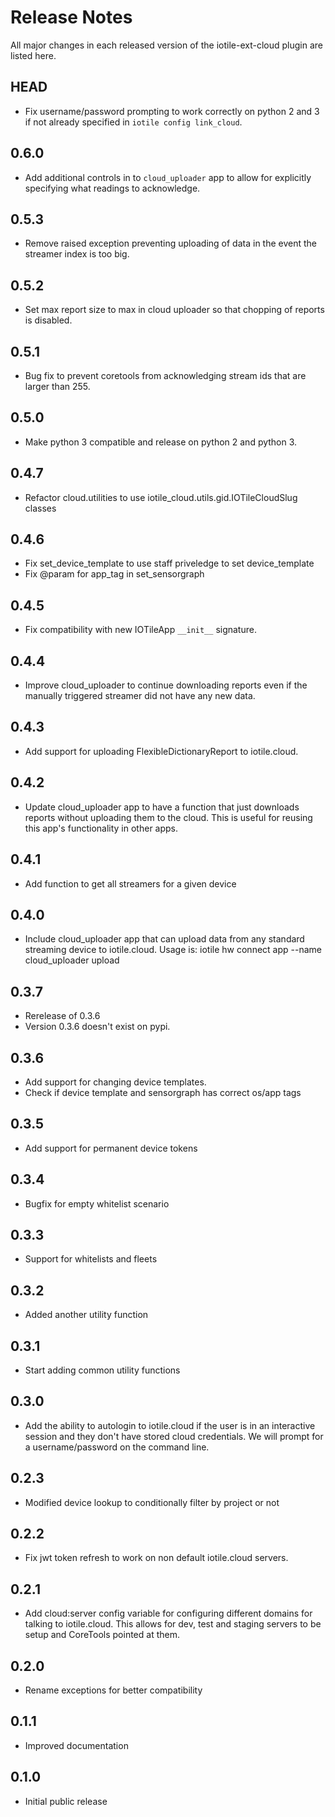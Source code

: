# Release Notes

All major changes in each released version of the iotile-ext-cloud plugin are listed here.

## HEAD

- Fix username/password prompting to work correctly on python 2 and 3 if not
  already specified in `iotile config link_cloud`.

## 0.6.0

- Add additional controls in to `cloud_uploader` app to allow for explicitly
  specifying what readings to acknowledge.

## 0.5.3

- Remove raised exception preventing uploading of data in the event the streamer index is too big.

## 0.5.2

- Set max report size to max in cloud uploader so that chopping of reports is disabled. 

## 0.5.1

- Bug fix to prevent coretools from acknowledging stream ids that are larger than 255. 

## 0.5.0

- Make python 3 compatible and release on python 2 and python 3.

## 0.4.7

- Refactor cloud.utilities to use iotile_cloud.utils.gid.IOTileCloudSlug classes

## 0.4.6

- Fix set_device_template to use staff priveledge to set device_template
- Fix @param for app_tag in set_sensorgraph

## 0.4.5

- Fix compatibility with new IOTileApp `__init__` signature.

## 0.4.4

- Improve cloud_uploader to continue downloading reports even if the manually
  triggered streamer did not have any new data.

## 0.4.3

- Add support for uploading FlexibleDictionaryReport to iotile.cloud.

## 0.4.2

- Update cloud_uploader app to have a function that just downloads reports
  without uploading them to the cloud.  This is useful for reusing this app's
  functionality in other apps.

## 0.4.1

- Add function to get all streamers for a given device

## 0.4.0

- Include cloud_uploader app that can upload data from any standard streaming
  device to iotile.cloud.  Usage is:
  iotile hw connect <UUID> app --name cloud_uploader upload

## 0.3.7

- Rerelease of 0.3.6
- Version 0.3.6 doesn't exist on pypi.


## 0.3.6

- Add support for changing device templates. 
- Check if device template and sensorgraph has correct os/app tags

## 0.3.5

- Add support for permanent device tokens

## 0.3.4

- Bugfix for empty whitelist scenario

## 0.3.3

- Support for whitelists and fleets

## 0.3.2

- Added another utility function

## 0.3.1

- Start adding common utility functions

## 0.3.0

- Add the ability to autologin to iotile.cloud if the user is in an interactive session
  and they don't have stored cloud credentials.  We will prompt for a username/password
  on the command line.

## 0.2.3

- Modified device lookup to conditionally filter by project or not

## 0.2.2

- Fix jwt token refresh to work on non default iotile.cloud servers.

## 0.2.1

- Add cloud:server config variable for configuring different domains for talking to iotile.cloud.
  This allows for dev, test and staging servers to be setup and CoreTools pointed at them.

## 0.2.0

- Rename exceptions for better compatibility

## 0.1.1

- Improved documentation

## 0.1.0

- Initial public release
